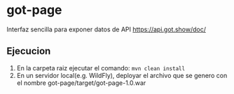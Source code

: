 # got-page
Interfaz sencilla para exponer datos de API https://api.got.show/doc/

## Ejecucion
1. En la carpeta raiz ejecutar el comando:
```mvn clean install```
2. En un servidor local(e.g. WildFly), deployar el archivo que se genero con el nombre got-page/target/got-page-1.0.war
